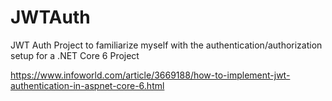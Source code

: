 # JWTAuth
JWT Auth Project to familiarize myself with the authentication/authorization setup for a .NET Core 6 Project

https://www.infoworld.com/article/3669188/how-to-implement-jwt-authentication-in-aspnet-core-6.html
